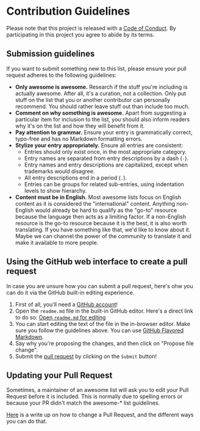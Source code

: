 # Contribution Guidelines

Please note that this project is released with a [Code of Conduct](code-of-conduct.md). By participating in this project you agree to abide by its terms.

## Submission guidelines

If you want to submit something new to this list, please ensure your pull request adheres to the following guidelines:

- **Only awesome is awesome.** Research if the stuff you're including is actually awesome. After all, it's a curation, not a collection. Only put stuff on the list that you or another contributor can personally recommend. You should rather leave stuff out than include too much.
- **Comment on why something is awesome.** Apart from suggesting a particular item for inclusion to the list, you should also inform readers why it's on the list and how they will benefit from it.
- **Pay attention to grammar.** Ensure your entry is grammatically correct, typo-free and has no Markdown formatting errors.
- **Stylize your entry appropriately.** Ensure all entries are consistent:
    - Entries should only exist once, in the most appropriate category.
    - Entry names are separated from entry descriptions by a dash (`-`).
    - Entry names and entry descriptions are capitalized, except when trademarks would disagree.
    - All entry descriptions end in a period (`.`).
    - Entries can be groups for related sub-entries, using indentation levels to show hierarchy.
- **Content must be in English.** Most awesome lists focus on English content as it is considered the "international" content. Anything non-English would already be hard to qualify as the "go-to" resource because the language then acts as a limiting factor. If a non-English resource is the go-to resource because it is the best, it is also worth translating. If you have something like that, we'd like to know about it. Maybe we can channel the power of the community to translate it and make it available to more people.

## Using the GitHub web interface to create a pull request

In case you are unsure how you can submit a pull request, here's ohw you can do it via the GitHub built-in editing experience.

1. First of all, you'll need a [GitHub account](https://github.com/join)!
2. Open the `readme.md` file in the built-in GitHub editor. Here's a direct link to do so: [Open `readme.md` for editing](https://github.com/schlessera/awesome-wp-cli/edit/master/readme.md)
3. You can start editing the text of the file in the in-browser editor. Make sure you follow the guidelines above. You can use [GitHub Flavored Markdown](https://help.github.com/articles/github-flavored-markdown/).
4. Say why you're proposing the changes, and then click on "Propose file change".
5. Submit the [pull request](https://help.github.com/articles/using-pull-requests/) by clicking on the `Submit` button!

## Updating your Pull Request

Sometimes, a maintainer of an awesome list will ask you to edit your Pull Request before it is included. This is normally due to spelling errors or because your PR didn't match the awesome-* list guidelines.

[Here](https://github.com/RichardLitt/knowledge/blob/master/github/amending-a-commit-guide.md) is a write up on how to change a Pull Request, and the different ways you can do that.
